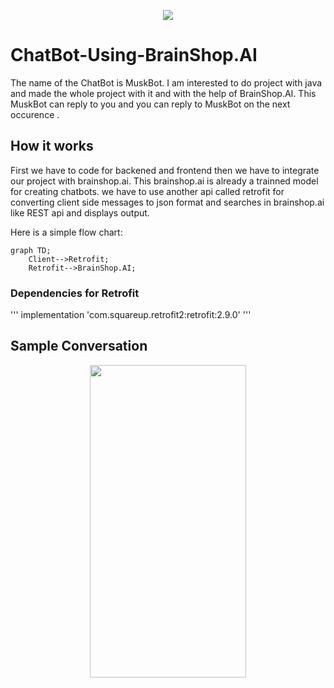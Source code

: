 <p align="center">
  <img  src="https://user-images.githubusercontent.com/78891081/185777328-c1e3c022-3d8f-4b7a-84c8-da5e31602076.png">
</p>

# ChatBot-Using-BrainShop.AI

The name of the ChatBot is MuskBot. I am interested to do project with java and made the whole project with it and with the help of BrainShop.AI.
This MuskBot can reply to you and you can reply to MuskBot on the next occurence .

## How it works

First we have to code for backened and frontend then we have to integrate our project with brainshop.ai. This brainshop.ai is already a trainned model for creating
chatbots. we have to use another api called retrofit for converting client side messages to json format and searches in brainshop.ai like REST api and displays output.

Here is a simple flow chart:

```mermaid
graph TD;
    Client-->Retrofit;
    Retrofit-->BrainShop.AI;
```

### Dependencies for Retrofit

'''
implementation 'com.squareup.retrofit2:retrofit:2.9.0'
'''

## Sample Conversation

<p align="center">
  <img  src="https://user-images.githubusercontent.com/78891081/185777578-e793072c-e85c-4967-8c97-0f640e10facb.jpg" width = "250" height = "500">
</p>


